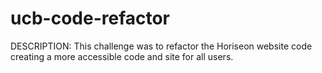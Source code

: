 # ucb-code-refactor

DESCRIPTION: This challenge was to refactor the Horiseon website code creating a more accessible code and site for all users.

